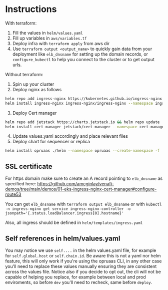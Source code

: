 # Instructions

With terraform:

1. Fill the values in `helm/values.yaml`
2. Fill up variables in `aws/variables.tf`
3. Deploy infra with `terraform apply` from aws dir
4. Use `terraform output <output_name>` to quickly gain data from your deployment like `elb_dnsname` for setting up the domain records, or `configure_kubectl` to help you connect to the cluster or to get output urls.

Without terraform:

1. Spin up your cluster
2. Deploy nginx as follows

```bash
helm repo add ingress-nginx https://kubernetes.github.io/ingress-nginx && helm repo update
helm install ingress-nginx ingress-nginx/ingress-nginx --namespace ingress-nginx --create-namespace
```

3. Deploy Cert manager

```bash
helm repo add jetstack https://charts.jetstack.io && helm repo update
helm install cert-manager jetstack/cert-manager --namespace cert-manager --create-namespace --version v1.10.0 --set installCRDs=true
```

4. Update values.yaml accordingly and place relevant files
5. Deploy chart for sequencer or replica

```bash
helm install opruaas ./helm --namespace opruaas --create-namespace -f ./helm/values.yaml
```

## SSL certificate

For https domain make sure to create an A record pointing to `elb_dnsname` as specified here: https://github.com/amcginlay/venafi-demos/tree/main/demos/01-eks-ingress-nginx-cert-manager#configure-route53

You can get `elb_dnsname` with `terraform output elb_dnsname` or with `kubectl -n ingress-nginx get service ingress-nginx-controller -o jsonpath='{.status.loadBalancer.ingress[0].hostname}'`

Also, all ingress should be defined in `helm/templates/ingress.yaml`

## Self references in helm/values.yaml

You may notice we use `self....` in the helm values.yaml file, for example for `self.global.host` or `self.chain.id`. Be aware this is not a yaml nor helm feature, this will only work if you're using the opruaas CLI, in any other case you'll need to replace these values manually ensuring they are consistent across the values file. Notice also if you decide to opt out, the cli will not be capable of helping you replace, for example between local and prod enviroments, so before `dev` you'll need to recheck, same before `deploy`.
